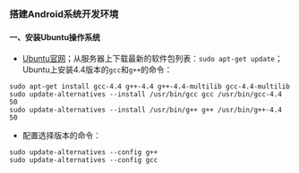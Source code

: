 ### 搭建Android系统开发环境
#### 一、安装Ubuntu操作系统
+ [Ubuntu官网](http://www.ubuntu.org)；从服务器上下载最新的软件包列表：`sudo apt-get update`；Ubuntu上安装4.4版本的`gcc`和`g++`的命令：

```
sudo apt-get install gcc-4.4 g++-4.4 g++-4.4-multilib gcc-4.4-multilib
sudo update-alternatives --install /usr/bin/gcc gcc /usr/bin/gcc-4.4 50
sudo update-alternatives --install /usr/bin/g++ g++ /usr/bin/g++-4.4 50
```
+ 配置选择版本的命令：
```
sudo update-alternatives --config g++
sudo update-alternatives --config gcc
```
